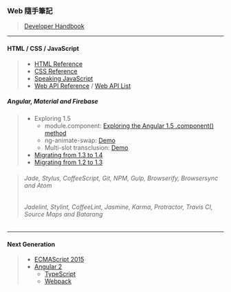 ### Web 隨手筆記
> [Developer Handbook](http://www.frontendhandbook.com/)

***

#### HTML / CSS / JavaScript
> * [HTML Reference](https://www.w3.org/TR/html51/index.html)
> * [CSS Reference](http://tympanus.net/codrops/css_reference/)
> * [Speaking JavaScript](http://speakingjs.com/es5/)
> * [Web API Reference](https://developer.mozilla.org/en-US/docs/Web/API) / [Web API List](https://github.com/Shyam-Chen/Web-Cheat-Sheet/blob/master/Web-API-List.md)

##### Angular, Material and Firebase
> * Exploring 1.5
>   * module.component: [Exploring the Angular 1.5 .component() method](https://toddmotto.com/exploring-the-angular-1-5-component-method/)<br>
>   * ng-animate-swap: [Demo](http://plnkr.co/edit/xAuvOc7lkNvs0TsUiysj?p=preview)<br>
>   * Multi-slot transclusion: [Demo](http://plnkr.co/edit/73qiILR5JRrg0NBlqw10?p=preview)<br>
> * [Migrating from 1.3 to 1.4](https://docs.angularjs.org/guide/migration#migrating-from-1-3-to-1-4)<br>
> * [Migrating from 1.2 to 1.3](https://docs.angularjs.org/guide/migration#migrating-from-1-2-to-1-3)

> ###### Jade, Stylus, CoffeeScript, Git, NPM, Gulp, Browserify, Browsersync and Atom
> ###### Jadelint, Stylint, CoffeeLint, Jasmine, Karma, Protractor, Travis CI, Source Maps and Batarang

***

#### Next Generation
> * [ECMAScript 2015](http://www.ecma-international.org/ecma-262/6.0/)
> * [Angular 2](https://angular.io/)
>   * [TypeScript](http://www.typescriptlang.org/)
>   * [Webpack](https://webpack.github.io/)
